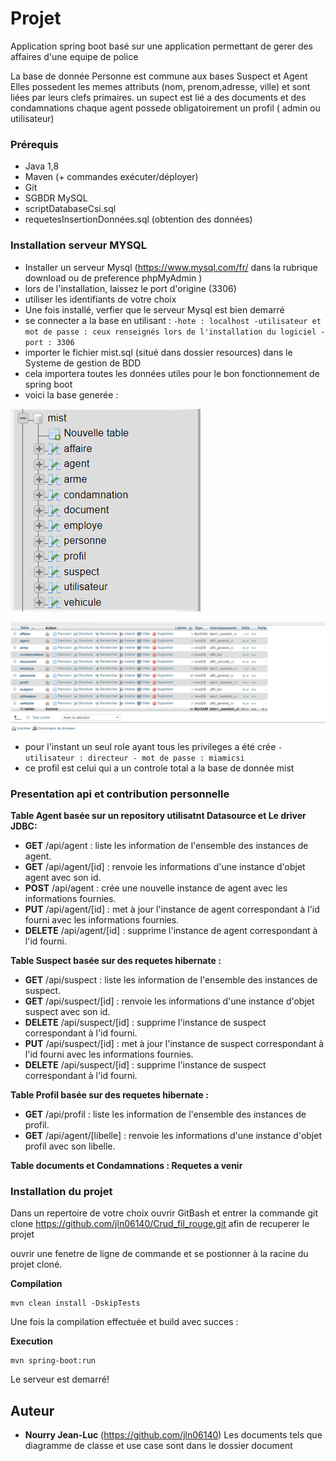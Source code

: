 # Projet

Application spring boot basé sur une application permettant de gerer des affaires d'une equipe de police

La base de donnée Personne est commune aux bases Suspect et Agent
Elles possedent les memes attributs (nom, prenom,adresse, ville) et sont liées par leurs clefs primaires.
un supect est lié a des documents et des condamnations
chaque agent possede obligatoirement un profil ( admin ou utilisateur)


### Prérequis
- Java 1,8
- Maven (+ commandes exécuter/déployer)
- Git
- SGBDR MySQL
- scriptDatabaseCsi.sql
- requetesInsertionDonnées.sql (obtention des données)

### Installation serveur MYSQL

- Installer un serveur Mysql (https://www.mysql.com/fr/ dans la rubrique download ou de preference phpMyAdmin )
- lors de l'installation, laissez le port d'origine (3306)
- utiliser les identifiants de votre choix
- Une fois installé, verfier que le serveur Mysql est bien demarré
- se connecter a la base en utilisant :
        ```
        -hote : localhost
        -utilisateur et mot de passe : ceux renseignés lors de l'installation du logiciel
        -port : 3306
        ```
- importer le fichier mist.sql (situé dans dossier resources) dans le Systeme de gestion de BDD
- cela importera toutes les données utiles pour le bon fonctionnement de spring boot
- voici la base generée :

![](Documents/bdd2.png)

![](Documents/bdd1.png)


- pour l'instant un seul role ayant tous les privileges a été crée
        ```
        - utilisateur : directeur
        - mot de passe : miamicsi
        ```
- ce profil est celui qui a un controle total a la base de donnée mist



### Presentation api et contribution personnelle

**Table Agent basée sur un repository utilisatnt Datasource et Le driver JDBC:**

* **GET** /api/agent : liste les information de l'ensemble des instances de agent.
 * **GET** /api/agent/[id] : renvoie les informations d'une instance d'objet agent avec son id.
 * **POST** /api/agent : crée une nouvelle instance de agent avec les informations fournies.
 * **PUT** /api/agent/[id] : met à jour l'instance de agent correspondant à l'id fourni avec les informations fournies.
 * **DELETE** /api/agent/[id] : supprime l'instance de agent correspondant à l'id fourni.

 **Table Suspect basée sur des requetes hibernate :**

* **GET** /api/suspect : liste les information de l'ensemble des instances de suspect.
 * **GET** /api/suspect/[id] : renvoie les informations d'une instance d'objet suspect avec son id.
 * **DELETE** /api/suspect/[id] : supprime l'instance de suspect correspondant à l'id fourni.
 * **PUT** /api/suspect/[id] : met à jour l'instance de suspect correspondant à l'id fourni avec les informations fournies.
 * **DELETE** /api/suspect/[id] : supprime l'instance de suspect correspondant à l'id fourni.

**Table Profil basée sur des requetes hibernate :**
* **GET** /api/profil : liste les information de l'ensemble des instances de profil.
* **GET** /api/agent/[libelle] : renvoie les informations d'une instance d'objet profil avec son libelle.


 **Table documents et Condamnations : Requetes a venir**

### Installation du projet

Dans un repertoire de votre choix ouvrir GitBash et entrer la commande git clone https://github.com/jln06140/Crud_fil_rouge.git afin
de recuperer le projet

ouvrir une fenetre de ligne de commande et se postionner à la racine du projet cloné.


**Compilation**
```
mvn clean install -DskipTests
```

Une fois la compilation effectuée et build avec succes :

**Execution**
```
mvn spring-boot:run
```
Le serveur est demarré!



## Auteur

* **Nourry Jean-Luc** 
(https://github.com/jln06140)
Les documents tels que diagramme de classe et use case sont dans le dossier document



